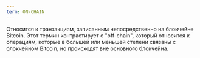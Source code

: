 ```yaml
---
term: ON-CHAIN
---
```


Относится к транзакциям, записанным непосредственно на блокчейне Bitcoin. Этот термин контрастирует с "off-chain", который относится к операциям, которые в большей или меньшей степени связаны с блокчейном Bitcoin, но происходят вне основного блокчейна.